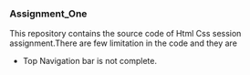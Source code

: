 ### Assignment_One

This repository contains the source code of Html Css session assignment.There are few limitation in the code and they are
* Top Navigation bar is not complete.
